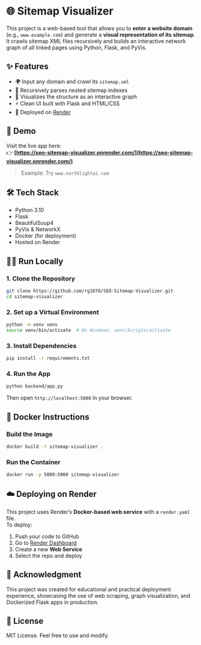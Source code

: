# 🌐 Sitemap Visualizer

This project is a web-based tool that allows you to **enter a website domain** (e.g., `www.example.com`) and generate a **visual representation of its sitemap**. It crawls sitemap XML files recursively and builds an interactive network graph of all linked pages using Python, Flask, and PyVis.

## ✨ Features

- 🌍 Input any domain and crawl its `sitemap.xml`
- 🔁 Recursively parses nested sitemap indexes
- 🧠 Visualizes the structure as an interactive graph
- ⚡ Clean UI built with Flask and HTML/CSS
- 🚀 Deployed on [Render](https://render.com)

## 📸 Demo

Visit the live app here:  
👉 **[https://seo-sitemap-visualizer.onrender.com/](https://seo-sitemap-visualizer.onrender.com/)**

> Example: Try `www.northlightai.com`

## 🛠 Tech Stack

- Python 3.10
- Flask
- BeautifulSoup4
- PyVis & NetworkX
- Docker (for deployment)
- Hosted on Render

## 🧑‍💻 Run Locally

### 1. Clone the Repository

```bash
git clone https://github.com/rg1070/SEO-Sitemap-Visualizer.git
cd sitemap-visualizer
```

### 2. Set up a Virtual Environment

```bash
python -m venv venv
source venv/bin/activate  # On Windows: venv\Scripts\activate
```

### 3. Install Dependencies

```bash
pip install -r requirements.txt
```

### 4. Run the App

```bash
python backend/app.py
```

Then open `http://localhost:5000` in your browser.

## 🐳 Docker Instructions

### Build the Image

```bash
docker build -t sitemap-visualizer .
```

### Run the Container

```bash
docker run -p 5000:5000 sitemap-visualizer
```

## ☁️ Deploying on Render

This project uses Render’s **Docker-based web service** with a `render.yaml` file.  
To deploy:

1. Push your code to GitHub
2. Go to [Render Dashboard](https://dashboard.render.com)
3. Create a new **Web Service**
4. Select the repo and deploy

## 🙏 Acknowledgment

This project was created for educational and practical deployment experience, showcasing the use of web scraping, graph visualization, and Dockerized Flask apps in production.

## 📄 License

MIT License. Feel free to use and modify.
